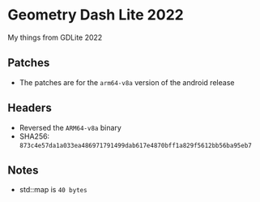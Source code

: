 # Geometry Dash Lite 2022
 My things from GDLite 2022

## Patches

 - The patches are for the `arm64-v8a` version of the android release

## Headers

- Reversed the `ARM64-v8a` binary  
- SHA256: `873c4e57da1a033ea486971791499dab617e4870bff1a829f5612bb56ba95eb7`


## Notes

- std::map is `40 bytes`
